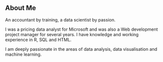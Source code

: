 ## About Me

An accountant by training, a data scientist by passion.

I was a pricing data analyst for Microsoft and was also a Web development project manager for several years. I have knowledge and working experience in R, SQL and HTML.

I am deeply passionate in the areas of data analysis, data visualisation and machine learning.

